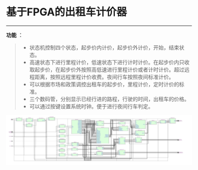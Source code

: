 # 基于FPGA的出租车计价器

------
**功能** ：

> * 状态机控制四个状态，起步价内计价，起步价外计价，开始，结束状态。
> * 高速状态下进行里程计价，低速状态下进行计时计价。在起步价内只收取起步价，在起步价外按照高低速进行里程计价或者计时计价。超过远程距离，按照远程里程计价收费。夜间行车按照夜间标准计价。
> * 可以根据市场和政策调控出租车的起步价，里程计价，定时计价的标准。
> * 三个数码管，分别显示已经行进的路程，行驶的时间，出租车的价格。
> * 可以通过按键设置系统时钟。便于进行夜间行车判定。

![系统RTL图][1]


  [1]: https://github.com/wongnoubo/VHDL_taximeter/blob/master/main.jpg
